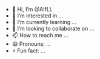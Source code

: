 - 👋 Hi, I’m @AIfLL
- 👀 I’m interested in ...
- 🌱 I’m currently learning ...
- 💞️ I’m looking to collaborate on ...
- 📫 How to reach me ...
- 😄 Pronouns: ...
- ⚡ Fun fact: ...

<!---
AIfLL/AIfLL is a ✨ special ✨ repository because its `README.md` (this file) appears on your GitHub profile.
You can click the Preview link to take a look at your changes.
--->
